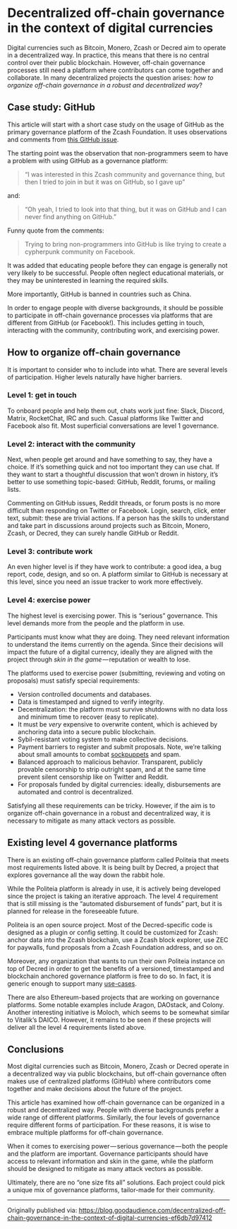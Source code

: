# Decentralized off-chain governance in the context of digital currencies
Digital currencies such as Bitcoin, Monero, Zcash or Decred aim to operate in a decentralized way. In practice, this means that there is no central control over their public blockchain. However, off-chain governance processes still need a platform where contributors can come together and collaborate. In many decentralized projects the question arises: *how to organize off-chain governance in a robust and decentralized way*?

## Case study: GitHub
This article will start with a short case study on the usage of GitHub as the primary governance platform of the Zcash Foundation. It uses observations and comments from [this GitHub issue](https://github.com/ZcashFoundation/ZcashFoundation/issues/58).

The starting point was the observation that non-programmers seem to have a problem with using GitHub as a governance platform:

>“I was interested in this Zcash community and governance thing, but then I tried to join in but it was on GitHub, so I gave up”

and:

>“Oh yeah, I tried to look into that thing, but it was on GitHub and I can never find anything on GitHub.”

Funny quote from the comments:

>Trying to bring non-programmers into GitHub is like trying to create a cypherpunk community on Facebook.

It was added that educating people before they can engage is generally not very likely to be successful. People often neglect educational materials, or they may be uninterested in learning the required skills.

More importantly, GitHub is banned in countries such as China.

In order to engage people with diverse backgrounds, it should be possible to participate in off-chain governance processes via platforms that are different from GitHub (or Facebook!). This includes getting in touch, interacting with the community, contributing work, and exercising power.

## How to organize off-chain governance
It is important to consider who to include into what. There are several levels of participation. Higher levels naturally have higher barriers.

### Level 1: get in touch

To onboard people and help them out, chats work just fine: Slack, Discord, Matrix, RocketChat, IRC and such. Casual platforms like Twitter and Facebook also fit. Most superficial conversations are level 1 governance.

### Level 2: interact with the community

Next, when people get around and have something to say, they have a choice. If it’s something quick and not too important they can use chat. If they want to start a thoughtful discussion that won’t drown in history, it’s better to use something topic-based: GitHub, Reddit, forums, or mailing lists.

Commenting on GitHub issues, Reddit threads, or forum posts is no more difficult than responding on Twitter or Facebook. Login, search, click, enter text, submit: these are trivial actions. If a person has the skills to understand and take part in discussions around projects such as Bitcoin, Monero, Zcash, or Decred, they can surely handle GitHub or Reddit.

### Level 3: contribute work

An even higher level is if they have work to contribute: a good idea, a bug report, code, design, and so on. A platform similar to GitHub is necessary at this level, since you need an issue tracker to work more effectively.

### Level 4: exercise power

The highest level is exercising power. This is “serious” governance. This level demands more from the people and the platform in use.

Participants must know what they are doing. They need relevant information to understand the items currently on the agenda. Since their decisions will impact the future of a digital currency, ideally they are aligned with the project through *skin in the game* — reputation or wealth to lose.

The platforms used to exercise power (submitting, reviewing and voting on proposals) must satisfy special requirements:

*    Version controlled documents and databases.
*    Data is timestamped and signed to verify integrity.
*    Decentralization: the platform must survive shutdowns with no data loss and minimum time to recover (easy to replicate).
*    It must be *very* expensive to overwrite content, which is achieved by anchoring data into a secure public blockchain.
*    Sybil-resistant voting system to make collective decisions.
*    Payment barriers to register and submit proposals. Note, we’re talking about small amounts to combat [sockpuppets](https://en.wikipedia.org/wiki/Sockpuppet_%28Internet%29) and spam.
*    Balanced approach to malicious behavior. Transparent, publicly provable censorship to strip outright spam, and at the same time prevent silent censorship like on Twitter and Reddit.
*    For proposals funded by digital currencies: ideally, disbursements are automated and control is decentralized.

Satisfying all these requirements can be tricky. However, if the aim is to organize off-chain governance in a robust and decentralized way, it is necessary to mitigate as many attack vectors as possible.

## Existing level 4 governance platforms

There is an existing off-chain governance platform called Politeia that meets most requirements listed above. It is being built by Decred, a project that explores governance all the way down the rabbit hole.

While the Politeia platform is already in use, it is actively being developed since the project is taking an iterative approach. The level 4 requirement that is still missing is the “automated disbursement of funds” part, but it is planned for release in the foreseeable future.

Politeia is an open source project. Most of the Decred-specific code is designed as a plugin or config setting. It could be customized for Zcash: anchor data into the Zcash blockchain, use a Zcash block explorer, use ZEC for paywalls, fund proposals from a Zcash Foundation address, and so on.

Moreover, any organization that wants to run their own Politeia instance on top of Decred in order to get the benefits of a versioned, timestamped and blockchain anchored governance platform is free to do so. In fact, it is generic enough to support many [use-cases](https://btcmanager.com/decreds-politeia-challenge-overview-winners/).

There are also Ethereum-based projects that are working on governance platforms. Some notable examples include Aragon, DAOstack, and Colony. Another interesting initiative is Moloch, which seems to be somewhat similar to Vitalik’s DAICO. However, it remains to be seen if these projects will deliver all the level 4 requirements listed above.

## Conclusions

Most digital currencies such as Bitcoin, Monero, Zcash or Decred operate in a decentralized way via public blockchains, but off-chain governance often makes use of centralized platforms (GitHub) where contributors come together and make decisions about the future of the project.

This article has examined how off-chain governance can be organized in a robust and decentralized way. People with diverse backgrounds prefer a wide range of different platforms. Similarly, the four levels of governance require different forms of participation. For these reasons, it is wise to embrace multiple platforms for off-chain governance.

When it comes to exercising power — serious governance — both the people and the platform are important. Governance participants should have access to relevant information and skin in the game, while the platform should be designed to mitigate as many attack vectors as possible.

Ultimately, there are no “one size fits all” solutions. Each project could pick a unique mix of governance platforms, tailor-made for their community.

***

Originally published via: https://blog.goodaudience.com/decentralized-off-chain-governance-in-the-context-of-digital-currencies-ef6db7d97412
